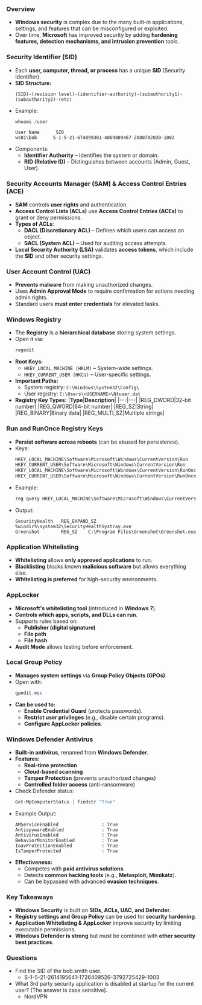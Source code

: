 ### **Overview**
- **Windows security** is complex due to the many built-in applications, settings, and features that can be misconfigured or exploited.
- Over time, **Microsoft** has improved security by adding **hardening features, detection mechanisms, and intrusion prevention** tools.



### **Security Identifier (SID)**
- Each **user, computer, thread, or process** has a unique **SID** (Security Identifier).
- **SID Structure:**
    ```
    (SID)-(revision level)-(identifier-authority)-(subauthority1)-(subauthority2)-(etc)
    ```
- Example:
    ```powershell
    whoami /user
    ```
    ```
    User Name      SID
    ws01\bob      S-1-5-21-674899381-4069889467-2080702030-1002
    ```
- Components:
    - **Identifier Authority** – Identifies the system or domain.
    - **RID (Relative ID)** – Distinguishes between accounts (Admin, Guest, User).



### **Security Accounts Manager (SAM) & Access Control Entries (ACE)**
- **SAM** controls **user rights** and authentication.
- **Access Control Lists (ACLs)** use **Access Control Entries (ACEs)** to grant or deny permissions.
- **Types of ACLs**:
    - **DACL (Discretionary ACL)** – Defines which users can access an object.
    - **SACL (System ACL)** – Used for auditing access attempts.
- **Local Security Authority (LSA)** validates **access tokens**, which include the **SID** and other security settings.



### **User Account Control (UAC)**
- **Prevents malware** from making unauthorized changes.
- Uses **Admin Approval Mode** to require confirmation for actions needing admin rights.
- Standard users **must enter credentials** for elevated tasks.



### **Windows Registry**
- The **Registry** is a **hierarchical database** storing system settings.
- Open it via:
    ```powershell
    regedit
    ```
- **Root Keys:**
    - `HKEY_LOCAL_MACHINE (HKLM)` – System-wide settings.
    - `HKEY_CURRENT_USER (HKCU)` – User-specific settings.
- **Important Paths:**
    - System registry: `C:\Windows\System32\Config\`
    - User registry: `C:\Users\<USERNAME>\Ntuser.dat`
- **Registry Key Types:**
    |**Type**|**Description**|
    |---|---|
    |REG_DWORD|32-bit number|
    |REG_QWORD|64-bit number|
    |REG_SZ|String|
    |REG_BINARY|Binary data|
    |REG_MULTI_SZ|Multiple strings|



### **Run and RunOnce Registry Keys**
- **Persist software across reboots** (can be abused for persistence).
- Keys:
    ```powershell
    HKEY_LOCAL_MACHINE\Software\Microsoft\Windows\CurrentVersion\Run
    HKEY_CURRENT_USER\Software\Microsoft\Windows\CurrentVersion\Run
    HKEY_LOCAL_MACHINE\Software\Microsoft\Windows\CurrentVersion\RunOnce
    HKEY_CURRENT_USER\Software\Microsoft\Windows\CurrentVersion\RunOnce
    ```
- Example:
    ```powershell
    reg query HKEY_LOCAL_MACHINE\Software\Microsoft\Windows\CurrentVersion\Run
    ```
- Output:
    ```
    SecurityHealth   REG_EXPAND_SZ    %windir%\system32\SecurityHealthSystray.exe
    Greenshot        REG_SZ    C:\Program Files\Greenshot\Greenshot.exe
    ```



### **Application Whitelisting**
- **Whitelisting** allows **only approved applications** to run.
- **Blacklisting** blocks known **malicious software** but allows everything else.
- **Whitelisting is preferred** for high-security environments.



### **AppLocker**
- **Microsoft's whitelisting tool** (introduced in **Windows 7**).
- **Controls which apps, scripts, and DLLs can run**.
- Supports rules based on:
    - **Publisher (digital signature)**
    - **File path**
    - **File hash**
- **Audit Mode** allows testing before enforcement.



### **Local Group Policy**
- **Manages system settings** via **Group Policy Objects (GPOs)**.
- Open with:
    ```powershell
    gpedit.msc
    ```
- **Can be used to:**
    - **Enable Credential Guard** (protects passwords).
    - **Restrict user privileges** (e.g., disable certain programs).
    - **Configure AppLocker policies**.



### **Windows Defender Antivirus**
- **Built-in antivirus**, renamed from **Windows Defender**.
- **Features:**
    - **Real-time protection**
    - **Cloud-based scanning**
    - **Tamper Protection** (prevents unauthorized changes)
    - **Controlled folder access** (anti-ransomware)
- Check Defender status:
    ```powershell
    Get-MpComputerStatus | findstr "True"
    ```
- Example Output:
    ```
    AMServiceEnabled                : True
    AntispywareEnabled              : True
    AntivirusEnabled                : True
    BehaviorMonitorEnabled          : True
    IoavProtectionEnabled           : True
    IsTamperProtected               : True
    ```
- **Effectiveness:**
    - Competes with **paid antivirus solutions**.
    - Detects **common hacking tools** (e.g., **Metasploit, Mimikatz**).
    - Can be bypassed with advanced **evasion techniques**.



### **Key Takeaways**
- **Windows Security** is built on **SIDs, ACLs, UAC, and Defender**.
- **Registry settings and Group Policy** can be used for **security hardening**.
- **Application Whitelisting & AppLocker** improve security by limiting executable permissions.
- **Windows Defender is strong** but must be combined with **other security best practices**.



### Questions
- Find the SID of the bob.smith user.
	- S-1-5-21-2614195641-1726409526-3792725429-1003
- What 3rd party security application is disabled at startup for the current user? (The answer is case sensitive).
	- NordVPN